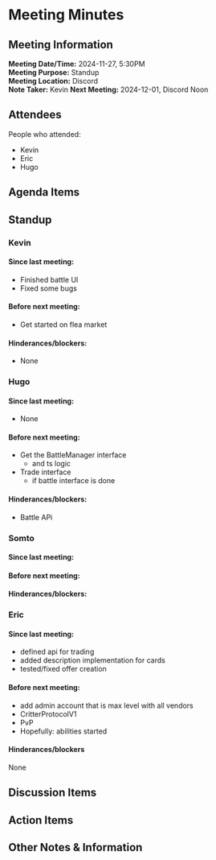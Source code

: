 # Meeting Minutes
## Meeting Information
**Meeting Date/Time:** 2024-11-27, 5:30PM  
**Meeting Purpose:** Standup  
**Meeting Location:** Discord  
**Note Taker:** Kevin
**Next Meeting:** 2024-12-01, Discord Noon

## Attendees
People who attended:
- Kevin
- Eric
- Hugo

## Agenda Items

## Standup
### Kevin
#### Since last meeting:
- Finished battle UI
- Fixed some bugs

#### Before next meeting:
- Get started on flea market

#### Hinderances/blockers:
- None

### Hugo
#### Since last meeting:
- None

#### Before next meeting:
- Get the BattleManager interface
    - and ts logic
- Trade interface
    - if battle interface is done

#### Hinderances/blockers:
- Battle APi

### Somto
#### Since last meeting:

#### Before next meeting: 

#### Hinderances/blockers:

### Eric
#### Since last meeting:
- defined api for trading
- added description implementation for cards
- tested/fixed offer creation


#### Before next meeting:
- add admin account that is max level with all vendors
- CritterProtocolV1
- PvP
- Hopefully: abilities started

#### Hinderances/blockers
None

## Discussion Items

## Action Items

## Other Notes & Information

